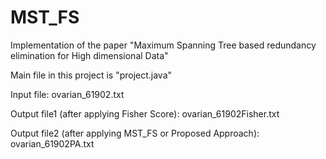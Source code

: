 # MST_FS
Implementation of the paper "Maximum Spanning Tree based redundancy elimination for High dimensional Data"

Main file in this project is "project.java"

Input file: ovarian_61902.txt


Output file1 (after applying Fisher Score): ovarian_61902Fisher.txt

Output file2 (after applying MST_FS or Proposed Approach): ovarian_61902PA.txt



